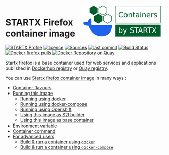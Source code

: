 <img align="right" src="https://raw.githubusercontent.com/startxfr/docker-images/master/.gitlab/img/logo-small.svg?sanitize=true">

# STARTX Firefox container image

[![STARTX Profile](https://img.shields.io/badge/provider-startx-green.svg)](https://github.com/startxfr) [![licence](https://img.shields.io/github/license/startxfr/docker-images.svg)](https://gitlab.com/startx1/containers) [![Sources](https://img.shields.io/badge/startx-docker--images-blue.svg)](https://gitlab.com/startx1/containers/tree/master/VDI/firefox/)
[![last commit](https://img.shields.io/github/last-commit/startxfr/docker-images.svg)](https://gitlab.com/startx1/containers) [![Build Status](https://travis-ci.org/startxfr/docker-images.svg?branch=master)](https://travis-ci.org/startxfr/docker-images) [![Docker firefox pulls](https://img.shields.io/docker/pulls/startx/vdi-firefox)](https://hub.docker.com/r/startx/vdi-firefox) [![Docker Repository on Quay](https://quay.io/repository/startx/firefox/status "Docker Repository on Quay")](https://quay.io/repository/startx/firefox)

Startx firefox is a base container used for web services and applications published in
[Dockerhub registry](https://hub.docker.com/u/startx) or [Quay registry](https://quay.io/startx).

You can use [Startx firefox container image](https://docker-images.readthedocs.io/en/latest/VDI/firefox/) in many ways :

- [Container flavours](https://docker-images.readthedocs.io/en/latest/VDI/firefox/#container-flavours)
- [Running this image](https://docker-images.readthedocs.io/en/latest/VDI/firefox/#running-this-image)
  - [Running using docker](https://docker-images.readthedocs.io/en/latest/VDI/firefox/#running-using-docker)
  - [Running using docker-compose](https://docker-images.readthedocs.io/en/latest/VDI/firefox/#running-using-docker-compose)
  - [Running using Openshift](https://docker-images.readthedocs.io/en/latest/VDI/firefox/#running-using-openshift)
  - [Using this image as S2I builder](https://docker-images.readthedocs.io/en/latest/VDI/firefox/#using-this-image-as-s2i-builder)
  - [Using this image as base container](https://docker-images.readthedocs.io/en/latest/VDI/firefox/#using-this-image-as-base-container)
- [Environment variable](https://docker-images.readthedocs.io/en/latest/VDI/firefox/#environment-variable)
- [Container command](https://docker-images.readthedocs.io/en/latest/VDI/firefox/#container-command)
- [For advanced users](https://docker-images.readthedocs.io/en/latest/VDI/firefox/#for-advanced-users)
  - [Build & run a container using `docker`](https://docker-images.readthedocs.io/en/latest/VDI/firefox/#build--run-a-container-using-docker)
  - [Build & run a container using `docker-compose`](https://docker-images.readthedocs.io/en/latest/VDI/firefox/#build--run-a-container-using-docker-compose)
